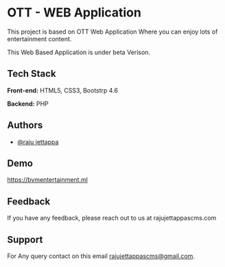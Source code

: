 
# OTT - WEB Application

This project is based on OTT Web Application Where you can enjoy lots of entertainment content.

This Web Based Application is under beta Verison.


## Tech Stack

**Front-end:** HTML5, CSS3, Bootstrp 4.6 

**Backend:** PHP

  
## Authors

- [@raju jettappa](https://www.github.com/04Raju)


  
## Demo

https://bvmentertainment.ml

  
## Feedback

If you have any feedback, please reach out to us at rajujettappascms.com

  
## Support

For Any query contact on this email rajujettappascms@gmail.com.

  
